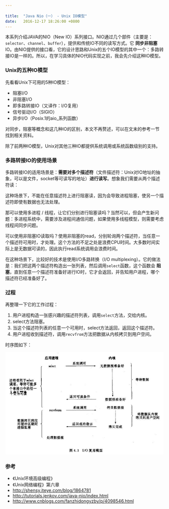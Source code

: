 ```yaml
---

title:  "Java Nio（一） - Unix IO模型"
date:   2016-12-17 18:26:00 +0800
---
```


本系列介绍JAVA的NIO（New IO）系列接口。NIO通过几个部件（主要是：`selector`、`channel`、`buffer`），提供和传统IO不同的读写方式。它 **同步非阻塞** IO。由NIO提供的接口看，它的设计思路和Unix的五个IO模型的其中一个：多路转接IO是一样的。所以，在学习具体的NIO代码实现之前，我会先介绍这种IO模型。

### Unix的五种IO模型

先看看Unix下可用的5种IO模型：

- 阻塞I/O
- 非阻塞I/O
- 即多路转接IO（又译作：I/O复用）
- 信号驱动I/O（SIGIO）
- 异步I/O（Posix.1的aio_系列函数）

对同步，阻塞等概念和这几种IO的区别，本文不再赘述，可以在文末的参考一节找到相关资料。

除了前两种IO模型，Unix对其他三种IO都提供系统调用或系统函数级别的支持。

### 多路转接IO的使用场景

多路转接IO的适用场景是：**需要对多个描述符**（文件描述符：Unix对IO地址的抽象，可以是文件，socket等可读写的地址）**进行读写**。想象我们需要从两个描述符读：

这种场景下，不能在任意描述符上进行阻塞读，因为会导致进程阻塞，使另一个描述符即使有数据也无法处理。

那可以使用多进程 / 线程，让它们分别进行阻塞读吗？当然可以，但会产生新问题：多进程系统中，需要涉及进程间通信问题，如果使用多线程模型，则需要考虑线程间同步问题。

可以使用非阻塞IO读取吗？使用非阻塞的read，分别轮询两个描述符，当任意一个描述符可用时，才处理。这个方法的不足之处是浪费CPU时间。大多数时间实际上是无数据可读的，因此执行read系统调用会浪费时间。

在这种场景下，比较好的技术是使用I/O多路转换（I/O multiplexing）。它的做法是：我们把这两个描述符构造出一张列表，然后调用`select`函数，这个函数会 **阻塞**，直到任意一个描述符准备好进行IO时，它才会返回，并告知用户进程，哪个描述符已经准备好了。

### 过程

再整理一下它的工作过程：

1. 用户进程构造一张感兴趣的描述符列表，调用`select`方法，交给内核。
2. select方法阻塞。
3. 当这个描述符列表的任意一个可用时，select方法返回，返回这个描述符。
4. 用户进程收到描述符，调用`recvfrom`方法把数据从内核拷贝到用户空间。

时序图如下：

![Alt](/images/nio(1).png)

### 参考

- 《Unix环境高级编程》
- 《Unix网络编程》第六章
- http://shensy.iteye.com/blog/1864781
- http://tutorials.jenkov.com/java-nio/index.html
- http://www.cnblogs.com/fanzhidongyzby/p/4098546.html
